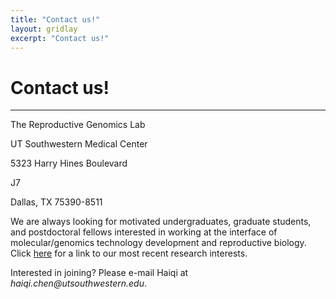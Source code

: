 ```yaml
---
title: "Contact us!"
layout: gridlay
excerpt: "Contact us!"
---
```


# **Contact us!**
<hr>
The Reproductive Genomics Lab

UT Southwestern Medical Center

5323 Harry Hines Boulevard

J7

Dallas, TX 75390-8511

We are always looking for motivated undergraduates, graduate students, and postdoctoral fellows interested in working at the interface of molecular/genomics technology development and reproductive biology. Click [here](https://regl-utsw.github.io/research/) for a link to our most recent research interests.

Interested in joining? Please e-mail Haiqi at _haiqi.chen@utsouthwestern.edu_. 
